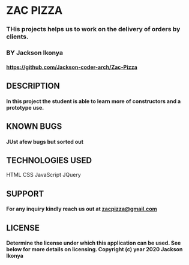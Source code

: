 # ZAC PIZZA
### THis projects helps us to work on the delivery of orders by clients.
### BY Jackson Ikonya
#### https://github.com/Jackson-coder-arch/Zac-Pizza
## DESCRIPTION
#### In this project the student is able to learn more of constructors and a prototype use.
## KNOWN BUGS
#### JUst afew bugs but sorted out
## TECHNOLOGIES USED
HTML
CSS
JavaScript
JQuery
## SUPPORT
#### For any inquiry kindly reach us out at zacpizza@gmail.com
## LICENSE
#### Determine the license under which this application can be used. See below for more details on licensing. Copyright (c) year 2020 Jackson Ikonya